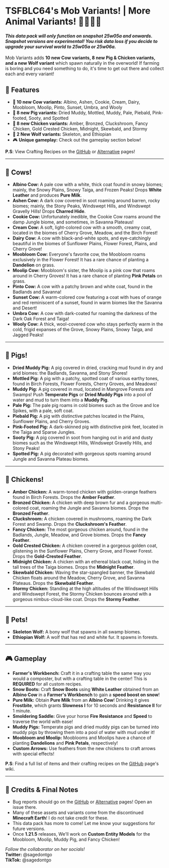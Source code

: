 # TSFBLC64's Mob Variants! | More Animal Variants! 🐄🐖🐺🐔  

#### *This data pack will only function on snapshot 25w05a and onwards. Snapshot versions are experimental! You risk data loss if you decide to upgrade your survival world to 25w05a or 25w06a.*  

Mob Variants adds **10 new Cow variants, 8 new Pig & Chicken variants, and a new Wolf variant** which spawn naturally in the overworld! If farming is boring and you need something to do, it's time to get out there and collect each and every variant!  

## 📌 Features  
- **🐄 10 new Cow variants:** Albino, Ashen, Cookie, Cream, Dairy, Moobloom, Moolip, Pinto, Sunset, Umbra, and Wooly  
- **🐖 8 new Pig variants:** Dried Muddy, Mottled, Muddy, Pale, Piebald, Pink-footed, Sooty, and Spotted  
- **🐔 8 new Chicken variants:** Amber, Bronzed, Cluckshroom, Fancy Chicken, Gold Crested Chicken, Midnight, Skewbald, and Stormy  
- **🐶 2 New Wolf variants:** Skeleton, and Ethiopian  
- 🎮 **Unique gameplay:** Check out the gameplay section below!  

**P.S**: View Crafting Recipes on the [GitHub](https://github.com/sagedontgo/Pasture-Pals) or [Alternative](https://github.com/TSFBCE24RhythmHeaveners/Pasture-Pals/) pages!

---

## 🐄 Cows!  

- **Albino Cow:** A pale cow with a white, thick coat found in snowy biomes; mainly, the Snowy Plains, Snowy Taiga, and Frozen Peaks! Drops **White Leather** and produces **Pure Milk**.  
- **Ashen Cow:** A dark cow covered in soot roaming around barren, rocky biomes; mainly, the Stony Peaks, Windswept Hills, and Windswept Gravelly Hills! Drops **Charred Hide**.  
- **Cookie Cow:** Unfortunately inedible, the Cookie Cow roams around the damp Jungle biome, and sometimes, in Savanna Plateaus!  
- **Cream Cow:** A soft, light-colored cow with a smooth, creamy coat, located in the biomes of Cherry Grove, Meadow, and the Birch Forest!  
- **Dairy Cow:** A cow with black-and-white spots, and eye-catchingly beautiful in the biomes of Sunflower Plains, Flower Forest, Plains, and Cherry Grove!  
- **Moobloom Cow:** Everyone's favorite cow, the Moobloom roams exclusively in the Flower Forest! It has a rare chance of planting a **Dandelion** on grass.  
- **Moolip Cow:** Moobloom's sister, the Moolip is a pink cow that roams around in Cherry Groves! It has a rare chance of planting **Pink Petals** on grass.  
- **Pinto Cow:** A cow with a patchy brown and white coat, found in the Badlands and Savanna!  
- **Sunset Cow:** A warm-colored cow featuring a coat with hues of orange and red reminiscent of a sunset, found in warm biomes like the Savanna and Desert!  
- **Umbra Cow:** A cow with dark-coated fur roaming the darkness of the Dark Oak Forest and Taiga!  
- **Wooly Cow:** A thick, wool-covered cow who stays perfectly warm in the cold, frigid expanses of the Grove, Snowy Plains, Snowy Taiga, and Jagged Peaks!  

---

## 🐖 Pigs!  

- **Dried Muddy Pig:** A pig covered in dried, cracking mud found in dry and arid biomes: the Badlands, Savanna, and Stony Shores!  
- **Mottled Pig:** A pig with a patchy, spotted coat of various earthy tones, found in Birch Forests, Flower Forests, Cherry Groves, and Meadows!  
- **Muddy Pig:** A pig covered in mud, located in Mangrove Forests and Swamps! Push **Temperate Pigs** or **Dried Muddy Pigs** into a pool of water and mud to turn them into a **Muddy Pig**.  
- **Pale Pig:** The pale pig roams in cold biomes such as the Grove and Ice Spikes, with a pale, soft coat.  
- **Piebald Pig:** A pig with distinctive patches located in the Plains, Sunflower Plains, and Cherry Groves.  
- **Pink-Footed Pig:** A dark-skinned pig with distinctive pink feet, located in the Taiga and Sparse Jungles.  
- **Sooty Pig:** A pig covered in soot from hanging out in arid and dusty biomes such as the Windswept Hills, Windswept Gravelly Hills, and Stony Peaks!  
- **Spotted Pig:** A pig decorated with gorgeous spots roaming around Jungle and Savanna Plateau biomes.  

---

## 🐔 Chickens!  

- **Amber Chicken:** A warm-toned chicken with golden-orange feathers found in Birch Forests. Drops the **Amber Feather**.  
- **Bronzed Chicken:** A chicken with deep brown fur and a gorgeous multi-colored coat, roaming the Jungle and Savanna biomes. Drops the **Bronzed Feather**.  
- **Cluckshroom:** A chicken covered in mushrooms, roaming the Dark Forest and Swamp. Drops the **Cluckshroom's Feather**.  
- **Fancy Chicken:** The most gorgeous chicken around, found in the Badlands, Jungle, Meadow, and Grove biomes. Drops the **Fancy Feather**.  
- **Gold Crested Chicken:** A chicken covered in a gorgeous golden coat, glistening in the Sunflower Plains, Cherry Grove, and Flower Forest. Drops the **Gold-Crested Feather**.  
- **Midnight Chicken:** A chicken with an ethereal black coat, hiding in the tall trees of the Taiga biomes. Drops the **Midnight Feather**.  
- **Skewbald Chicken:** Waving the star-spangled banner, the Skewbald Chicken floats around the Meadow, Cherry Grove, and Savanna Plateaus. Drops the **Skewbald Feather**.  
- **Stormy Chicken:** Standing at the high altitudes of the Windswept Hills and Windswept Forest, the Stormy Chicken bounces around with a gorgeous nimbus-cloud-like coat. Drops the **Stormy Feather**.  

---

## 🐶 Pets!  

- **Skeleton Wolf:** A bony wolf that spawns in all swamp biomes.
- **Ethiopian Wolf:** A wolf that has red and white fur. It spawns in forests.

---

## 🎮 Gameplay  

- **Farmer's Workbench:** Craft it in a crafting table the same way you would a composter, but with a crafting table in the center! This is **REQUIRED** for all custom recipes.  
- **Snow Boots:** Craft **Snow Boots** using **White Leather** obtained from an **Albino Cow** in a **Farmer's Workbench** to gain a **speed boost on snow**!  
- **Pure Milk:** Obtain **Pure Milk** from an **Albino Cow**! Drinking it gives **Frostbite**, which grants **Slowness I** for 10 seconds and **Resistance II** for 1 minute.  
- **Smoldering Saddle:** Give your horse **Fire Resistance** and **Speed** to traverse the world with ease!  
- **Muddy Pigs:** Temperate pigs and dried muddy pigs can be turned into muddy pigs by throwing them into a pool of water with mud under it!  
- **Moobloom and Moolip:** Mooblooms and Moolips have a chance of planting **Dandelions** and **Pink Petals**, respectively!  
- **Custom Arrows:** Use feathers from the new chickens to craft arrows with special effects!  

**P.S**: Find a full list of items and their crafting recipes on the [GitHub](https://github.com/sagedontgo/Pasture-Pals) page's wiki.  

---

## 💖 Credits & Final Notes  

- Bug reports should go on the [GitHub](https://github.com/sagedontgo/Pasture-Pals) or [Alternative](https://github.com/TSFBCE24RhythmHeaveners/Pasture-Pals/) pages! Open an issue there.  
- Many of these assets and variants come from the discontinued **Minecraft Earth**! I do not take credit for these.  
- This data pack has more to come! Let me know your suggestions for future versions.  
- Once **1.21.5** releases, We'll work on **Custom Entity Models** for the Moobloom, Moolip, Muddy Pig, and Fancy Chicken!  

*Follow the collaborator on her socials!*  
**Twitter:** @sagedontgo  
**TikTok:** @sagedontgo  


